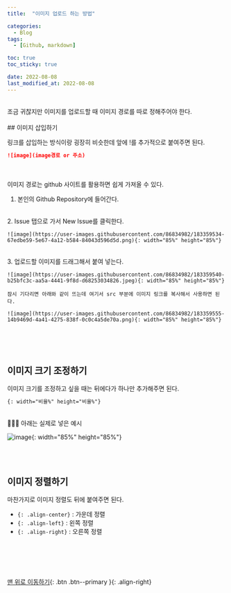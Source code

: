 ```yaml
---
title:  "이미지 업로드 하는 방법" 

categories:
  - Blog
tags:
  - [Github, markdown]

toc: true
toc_sticky: true

date: 2022-08-08
last_modified_at: 2022-08-08
---
```


<br/> 
조금 귀찮지만 이미지를 업로드할 때 이미지 경로를 따로 정해주어야 한다.
<br/> <br/> 
## 이미지 삽입하기

링크를 삽입하는 방식이랑 굉장히 비슷한데 앞에 !를 추가적으로 붙여주면 된다. 

```markdown
![image](image경로 or 주소)
```
<br/>
<br/>
이미지 경로는 github 사이트를 활용하면 쉽게 가져올 수 있다.   

1. 본인의 Github Repository에 들어간다.  
<br/> 
2. Issue 탭으로 가서 New Issue를 클릭한다.   
    
    ![image](https://user-images.githubusercontent.com/86834982/183359534-67edbe59-5e67-4a12-b584-84043d596d5d.png){: width="85%" height="85%"}
<br/> 
3. 업로드할 이미지를 드래그해서 붙여 넣는다. 
    
    ![image](https://user-images.githubusercontent.com/86834982/183359540-b25bfc3c-aa5a-4441-9f8d-d68253034826.jpeg){: width="85%" height="85%"}
    
    잠시 기다리면 아래와 같이 뜨는데 여기서 src 부분에 이미지 링크를 복사해서 사용하면 된다.
    
    ![image](https://user-images.githubusercontent.com/86834982/183359555-14b9469d-4a41-4275-838f-0c0c4a5de70a.png){: width="85%" height="85%"}
<br/><br/><br/>
  
## 이미지 크기 조정하기

이미지 크기를 조정하고 싶을 때는 뒤에다가 하나만 추가해주면 된다. 

```markdown
{: width="비율%" height="비율%"}
```
<br/> 
💁🏻‍♀️ 아래는 실제로 넣은 예시

![image](https://user-images.githubusercontent.com/86834982/183359767-833afc96-9e2b-4c79-8b17-896193530e10.png){: width="85%" height="85%"}

<br/> <br/> 
## 이미지 정렬하기

마찬가지로 이미지 정렬도 뒤에 붙여주면 된다.   

- `{: .align-center}` : 가운데 정렬
- `{: .align-left}` : 왼쪽 정렬
- `{: .align-right}` : 오른쪽 정렬
  
<br/> <br/> 

  

<br/><br/>
[맨 위로 이동하기](#){: .btn .btn--primary }{: .align-right}
